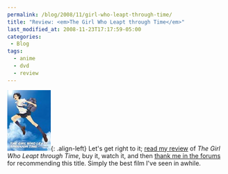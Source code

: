 ```yaml
---
permalink: /blog/2008/11/girl-who-leapt-through-time/
title: "Review: <em>The Girl Who Leapt through Time</em>"
last_modified_at: 2008-11-23T17:17:59-05:00
categories:
 - Blog
tags:
  - anime
  - dvd
  - review
---
```


![The Girl Who Leapt through Time](/assets/images/reviews/tgwltt.jpg){: .align-left}
Let's get right to it; [read my review](http://www.mania.com/girl-leapt-through-time-also-wlimited-edition_article_87220.html)
of _The Girl Who Leapt through Time_, buy it, watch it, and then [thank me in the forums](http://www.mania.com/aodvb/showthread.php?t=88310)
for recommending this title. Simply the best film I've seen in awhile.